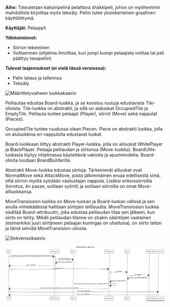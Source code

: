 **Aihe:** Toteutetaan kaksinpelinä pelattava shakkipeli, johon on myöhemmin mahdollista kirjoittaa myös tekoäly. Peliin tulee yksinkertainen graafinen käyttöliittymä.

**Käyttäjät:** Pelaaja/t.

**Ydintoiminnot:**
* Siirron tekeminen
* Voittaminen (ohjelma ilmoittaa, kun jompi kumpi pelaajista voittaa tai peli päättyy tasapeliin)

**Tulevat laajennukset (ei vielä tässä versiossa):**
* Pelin lataus ja tallennus
* Tekoäly

![Määrittelyvaiheen luokkakaavio](https://github.com/tiikkala/shakki/blob/master/dokumentointi/shakki-UML.png)

Pelilautaa edustaa Board-luokka, ja se koostuu ruutuja edustavista Tile-olioista. Tile-luokka on abstrakti, ja sillä on alaluokat OccupiedTile ja EmptyTile. Pelilauta tuntee pelaajat (Player), siirrot (Move) sekä nappulat (Pieces).

OccupiedTile tuntee ruudussa olean Piecen. Piece on abstrakti luokka, jolla on aluluokkina eri nappuloita edustavat luokat.

Board-luokkaan liittyy abstrakti Player-luokka, jolla on aliluokat WhitePlayer ja BlackPlayer. Pelaaja pelilaudan ja siirtonsa (Move-luokka). BoardUtils-luokasta löytyy ohjelmassa käytettäviä vakioita ja apumetodeita. Board-olioita luodaan BoardBuilderilla. 

Abstrakti Move-luokka edustaa siirtoja. Tärkeimmät aliluokat ovat NormalMove sekä AttackMove, joista jälkimmäinen eroaa edellisestä siinä, että siirron myötä syödään vastustajan nappula. Lisäksi erikoissiirroilla (tornitus, én passe, sotilaan syönti) ja sotilaan siirroilla on omat Move-aliluokkansa.

MoveTransiosion luokka on Move-luokan ja Board-luokan välissä ja sen avulla viimekädessä hallitaan siirtojen laillisuutta. MoveTransiosion luokka sisältää Board-attribuutin, joka edustaa pelilaudan tilaa sen jälkeen, kun siirto on tehty. Mikäli pelilaudan tilanne on shakin sääntöjen vastainen (esimerkiksi juuri siirtäneen pelaajan kuningas on uhattuna), on siirto laiton ja tämä selviää MoveTransision-oliosta.

![Sekvenssikaavio](https://github.com/tiikkala/shakki/blob/master/dokumentointi/ohjelmanKäynnistysAloituspelialaudanLuonti.png)

![Sekvenssikaavio](https://github.com/tiikkala/shakki/blob/master/dokumentointi/valkoinenPelaajaTekeeSiirron.png)

